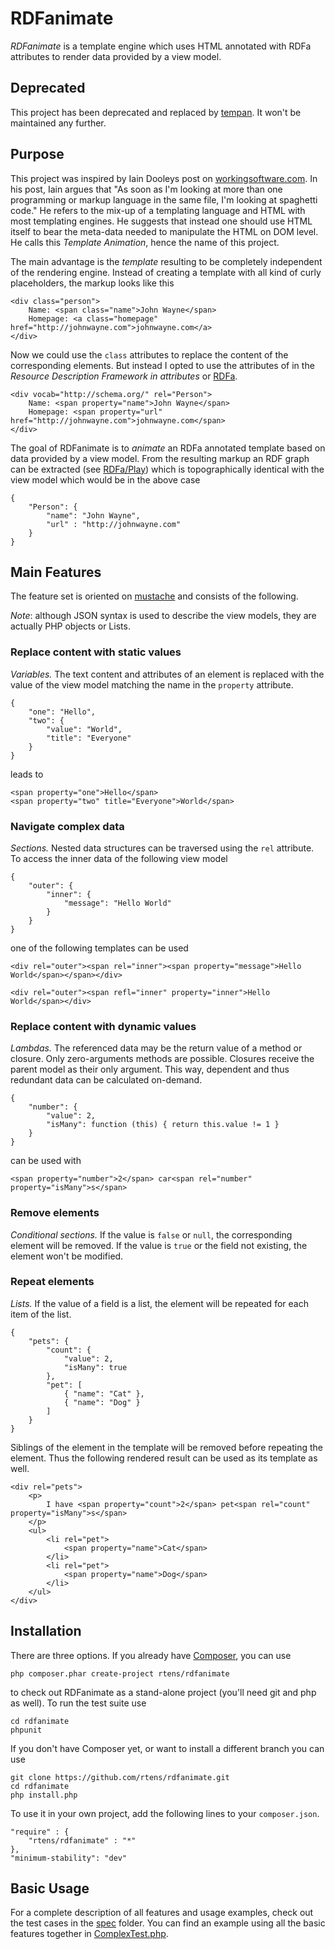 # RDFanimate #

*RDFanimate* is a template engine which uses HTML annotated with RDFa attributes to render data provided by a view model.

## Deprecated ##

This project has been deprecated and replaced by [tempan]. It won't be maintained any further.

[tempan]: http://github.com/watoki/tempan

## Purpose ##

This project was inspired by Iain Dooleys post on [workingsoftware.com]. In his post, Iain argues that "As soon as I'm looking at more than one programming or markup language in the same file, I'm looking at spaghetti code." He refers to the mix-up of a templating language and HTML with most templating engines. He suggests that instead one should use HTML itself to bear the meta-data needed to manipulate the HTML on DOM level. He calls this *Template Animation*, hence the name of this project.

The main advantage is the *template* resulting to be completely independent of the rendering engine. Instead of creating a template with all kind of curly placeholders, the markup looks like this

	<div class="person">
		Name: <span class="name">John Wayne</span>
		Homepage: <a class="homepage" href="http://johnwayne.com">johnwayne.com</a>
	</div>
	
Now we could use the `class` attributes to replace the content of the corresponding elements. But instead I opted to use the attributes of in the *Resource Description Framework in attributes* or [RDFa].

	<div vocab="http://schema.org/" rel="Person">
		Name: <span property="name">John Wayne</span>
		Homepage: <span property="url" href="http://johnwayne.com">johnwayne.com</span>
	</div>
	
The goal of RDFanimate is to *animate* an RDFa annotated template based on data provided by a view model. From the resulting markup an RDF graph can be extracted (see [RDFa/Play]) which is topographically identical with the view model which would be in the above case

	{
		"Person": {
			"name": "John Wayne",
			"url" : "http://johnwayne.com"
		}
	}

[workingsoftware.com]: http://www.workingsoftware.com.au/page/Your_templating_engine_sucks_and_everything_you_have_ever_written_is_spaghetti_code_yes_you
[RDFa]: http://rdfa.info/
[RDFa/Play]: http://rdfa.info/play/

## Main Features ##

The feature set is oriented on [mustache] and consists of the following. 

*Note*: although JSON syntax is used to describe the view models, they are actually PHP objects or Lists.

[mustache]: http://mustache.github.com/

### Replace content with static values ###

*Variables.* The text content and attributes of an element is replaced with the value of the view model matching the name in the `property` attribute.

	{ 
		"one": "Hello", 
		"two": { 
			"value": "World",
			"title": "Everyone"
		}
	}
	
leads to
	
	<span property="one">Hello</span>
	<span property="two" title="Everyone">World</span>

### Navigate complex data ###

*Sections.* Nested data structures can be traversed using the `rel` attribute. To access the inner data of the following view model

	{
		"outer": {
			"inner": {
				"message": "Hello World"
			}
		}
	}
	
one of the following templates can be used

	<div rel="outer"><span rel="inner"><span property="message">Hello World</span></span></div>
	
	<div rel="outer"><span refl="inner" property="inner">Hello World</span></div>

### Replace content with dynamic values ###

*Lambdas.* The referenced data may be the return value of a method or closure. Only zero-arguments methods are possible. Closures receive the parent model as their only argument. This way, dependent and thus redundant data can be calculated on-demand.

	{
		"number": {
			"value": 2,
			"isMany": function (this) { return this.value != 1 }
		}
	}

can be used with

    <span property="number">2</span> car<span rel="number" property="isMany">s</span>

### Remove elements ###

*Conditional sections.* If the value is `false` or `null`, the corresponding element will be removed. If the value is `true` or the field not existing, the element won't be modified.

### Repeat elements ###

*Lists.* If the value of a field is a list, the element will be repeated for each item of the list.

	{
		"pets": {
			"count": {
				"value": 2,
				"isMany": true
			},
			"pet": [
				{ "name": "Cat" },
				{ "name": "Dog" }
			]
		}
	}
	
Siblings of the element in the template will be removed before repeating the element. Thus the following rendered result can be used as its template as well.
	
	<div rel="pets">
		<p>		
			I have <span property="count">2</span> pet<span rel="count" property="isMany">s</span>
		</p>
		<ul>
			<li rel="pet">
				<span property="name">Cat</span>
			</li>
			<li rel="pet">
				<span property="name">Dog</span>
			</li>
		</ul>
	</div>

## Installation ##

There are three options. If you already have [Composer], you can use

	php composer.phar create-project rtens/rdfanimate

to check out RDFanimate as a stand-alone project (you'll need git and php as well). To run the test suite use
	
	cd rdfanimate
	phpunit
	
If you don't have Composer yet, or want to install a different branch you can use

    git clone https://github.com/rtens/rdfanimate.git
    cd rdfanimate
    php install.php

To use it in your own project, add the following lines to your `composer.json`.

    "require" : {
        "rtens/rdfanimate" : "*"
    },
    "minimum-stability": "dev"
	
[Composer]: http://getcomposer.org/

## Basic Usage ##

For a complete description of all features and usage examples, check out the test cases in the [spec] folder. You can find an example using all the basic features together in [ComplexTest.php].

[spec]: https://github.com/rtens/rdfanimate/tree/master/spec/rtens/rdfanimate
[ComplexTest.php]: https://github.com/rtens/rdfanimate/tree/master/spec/rtens/rdfanimate/ComplexTest.php
		
